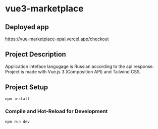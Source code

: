 # vue3-marketplace

## Deployed app 
https://vue-marketplace-opal.vercel.app/checkout

## Project Description

Application inteface langugage is Russian according to the api response.
Project is made with Vue.js 3 (Composition API) and Tailwind CSS.

## Project Setup

```sh
npm install
```

### Compile and Hot-Reload for Development

```sh
npm run dev
```
